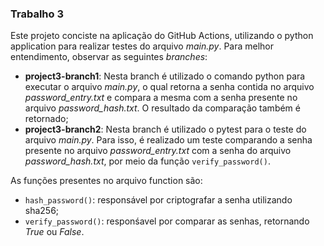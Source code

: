 ### Trabalho 3
  Este projeto conciste na aplicação do GitHub Actions, utilizando o python application para realizar testes do arquivo _main.py_. Para melhor entendimento, observar as seguintes _branches_:
  - **project3-branch1**:
    Nesta branch é utilizado o comando python para executar o arquivo _main.py_, o qual retorna a senha contida no arquivo _password_entry.txt_ e compara a mesma com a senha presente no arquivo _password_hash.txt_. O resultado da comparação também é retornado;
  - **project3-branch2**:
    Nesta branch é utilizado o pytest para o teste do arquivo _main.py_. Para isso, é realizado um teste comparando a senha presente no arquivo _password_entry.txt_ com a senha do arquivo _password_hash.txt_, por meio da função ```verify_password()```.
    
  As funções presentes no arquivo function são:
  - ```hash_password()```: responsável por criptografar a senha utilizando sha256;
  - ```verify_password()```: responśavel por comparar as senhas, retornando _True_ ou _False_.

